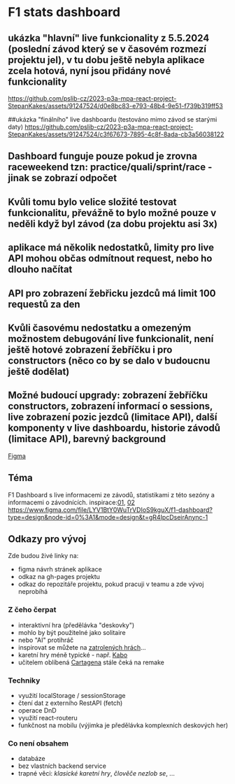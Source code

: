 # F1 stats dashboard


## ukázka "hlavní" live funkcionality z 5.5.2024 (poslední závod který se v časovém rozmezí projektu jel), v tu dobu ještě nebyla aplikace zcela hotová, nyní jsou přidány nové funkcionality
https://github.com/pslib-cz/2023-p3a-mpa-react-project-StepanKakes/assets/91247524/d0e8bc83-e793-48b4-9e51-f739b319ff53

##ukázka "finálního" live dashboardu (testováno mimo závod se starými daty)
https://github.com/pslib-cz/2023-p3a-mpa-react-project-StepanKakes/assets/91247524/c3f67673-7895-4c8f-8ada-cb3a56038122

## Dashboard funguje pouze pokud je zrovna raceweekend tzn: practice/quali/sprint/race - jinak se zobrazí odpočet
## Kvůli tomu bylo velice složité testovat funkcionalitu, převážně to bylo možné pouze v neděli když byl závod (za dobu projektu asi 3x)
## aplikace má několik nedostatků, limity pro live API mohou občas odmítnout request, nebo ho dlouho načítat
## API pro zobrazení žebřicku jezdců má limit 100 requestů za den
## Kvůli časovému nedostatku a omezeným možnostem debugování live funkcionalit, není ještě hotové zobrazení žebříčku i pro constructors (něco co by se dalo v budoucnu ještě dodělat)
## Možné budoucí upgrady: zobrazení žebříčku constructors, zobrazení informací o sessions, live zobrazení pozic jezdců (limitace API), další komponenty v live dashboardu, historie závodů (limitace API), barevný background
[Figma](https://www.figma.com/file/LYV1BtY0WuTrVDIoS9kguX/f1-dashboard?type=design&node-id=14%3A2&mode=design&t=IlCSR7CUO4aYP8ol-1)

## Téma

F1 Dashboard s live informacemi ze závodů, statistikami z této sezóny a informacemi o závodnících.
inspirace:[01](https://dribbble.com/shots/11407021-F1-Insights-Dashboard), [02](https://dribbble.com/shots/6746836-F1-Red-Bull-Racing-interface)
https://www.figma.com/file/LYV1BtY0WuTrVDIoS9kguX/f1-dashboard?type=design&node-id=0%3A1&mode=design&t=gR4IpcDseirAnync-1

## Odkazy pro vývoj

Zde budou živé linky na:
- figma návrh stránek aplikace
- odkaz na gh-pages projektu
- odkaz do repozitáře projektu, pokud pracuji v teamu a zde vývoj neprobíhá

### Z čeho čerpat

- interaktivní hra (předělávka "deskovky")
- mohlo by být použitelné jako solitaire
- nebo "AI" protihráč
- inspirovat se můžete na [zatrolených hrách](https://www.zatrolene-hry.cz/katalog-her/?fType=cat&keyword=&theme=-1&category=-1&minlength=-1&maxlength=-1&localization=6%2C+7%2C+8&min_players=1&max_players=1&age=-1)...
- karetní hry méně typické - např. [Kabo](https://www.zatrolene-hry.cz/spolecenska-hra/kabo-8341/)
- učitelem oblíbená [Cartagena](https://www.zatrolene-hry.cz/spolecenska-hra/cartagena-422/) stále čeká na remake

### Techniky

- využití localStorage / sessionStorage
- čtení dat z externího RestAPI (fetch)
- operace DnD
- využití react-routeru
- funkčnost na mobilu (výjimka je předělávka komplexních deskových her)

### Co není obsahem 

- databáze
- bez vlastních backend service
- trapné věci: *klasické karetní hry*, *člověče nezlob se*, ...
